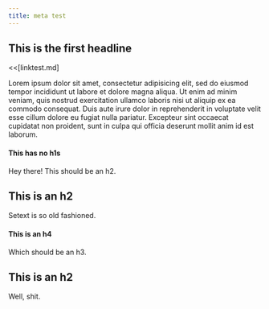 ```yaml
---
title: meta test
---
```

<!--
style: "Amblin"
-->
## This is the first headline

<<[linktest.md]

Lorem ipsum dolor sit amet, consectetur adipisicing elit, sed do eiusmod tempor incididunt ut labore et dolore magna aliqua. Ut enim ad minim veniam, quis nostrud exercitation ullamco laboris nisi ut aliquip ex ea commodo consequat. Duis aute irure dolor in reprehenderit in voluptate velit esse cillum dolore eu fugiat nulla pariatur. Excepteur sint occaecat cupidatat non proident, sunt in culpa qui officia deserunt mollit anim id est laborum.

#### This has no h1s

Hey there! This should be an h2.

This is an h2
---

Setext is so old fashioned.

#### This is an h4

Which should be an h3.

## This is an h2

Well, shit.

